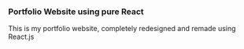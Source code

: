### Portfolio Website using pure React

This is my portfolio website, completely redesigned and remade using React.js
